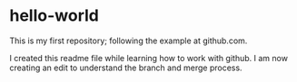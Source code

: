 # hello-world
This is my first repository; following the example at github.com.

I created this readme file while learning how to work with github.  I am now creating an edit to understand the branch and merge process.
